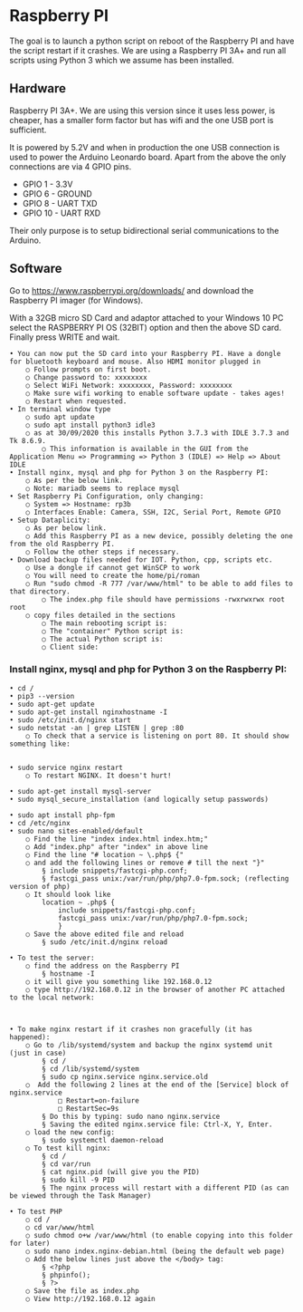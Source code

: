 # Raspberry PI

The goal is to launch a python script on reboot of the Raspberry PI and have the script restart if it crashes.
We are using a Raspberry PI 3A+ and run all scripts using Python 3 which we assume has been installed.

## Hardware

Raspberry PI 3A+. We are using this version since it uses less power, is cheaper, has a smaller form factor but has wifi and the one USB port is sufficient.

It is powered by 5.2V and when in production the one USB connection is used to power the Arduino Leonardo board. Apart from the above the only connections are via 4 GPIO pins.
* GPIO 1 - 3.3V
* GPIO 6 - GROUND
* GPIO 8 - UART TXD
* GPIO 10 - UART RXD 

Their only purpose is to setup bidirectional serial communications to the Arduino.

## Software
Go to https://www.raspberrypi.org/downloads/ and download the Raspberry PI imager (for Windows).

With a 32GB micro SD Card and adaptor attached to your Windows 10 PC select the RASPBERRY PI OS (32BIT) option and then the above SD card. Finally press WRITE and wait.

	• You can now put the SD card into your Raspberry PI. Have a dongle for bluetooth keyboard and mouse. Also HDMI monitor plugged in
		○ Follow prompts on first boot.
		○ Change password to: xxxxxxxx
		○ Select WiFi Network: xxxxxxxx, Password: xxxxxxxx
		○ Make sure wifi working to enable software update - takes ages!
		○ Restart when requested.
	• In terminal window type
		○ sudo apt update
		○ sudo apt install python3 idle3
		○ as at 30/09/2020 this installs Python 3.7.3 with IDLE 3.7.3 and Tk 8.6.9.
			○ This information is available in the GUI from the Application Menu => Programming => Python 3 (IDLE) => Help => About IDLE
	• Install nginx, mysql and php for Python 3 on the Raspberry PI:
		○ As per the below link.
		○ Note: mariadb seems to replace mysql
	• Set Raspberry Pi Configuration, only changing:
		○ System => Hostname: rp3b
		○ Interfaces Enable: Camera, SSH, I2C, Serial Port, Remote GPIO
	• Setup Dataplicity:
		○ As per below link.
		○ Add this Raspberry PI as a new device, possibly deleting the one from the old Raspberry PI.
		○ Follow the other steps if necessary.
	• Download backup files needed for IOT. Python, cpp, scripts etc.
		○ Use a dongle if cannot get WinSCP to work
		○ You will need to create the home/pi/roman 
		○ Run "sudo chmod -R 777 /var/www/html" to be able to add files to that directory.
			○ The index.php file should have permissions -rwxrwxrwx root root
		○ copy files detailed in the sections
			○ The main rebooting script is:
			○ The "container" Python script is:
			○ The actual Python script is:
			○ Client side:





### Install nginx, mysql and php for Python 3 on the Raspberry PI:

	• cd /
	• pip3 --version
	• sudo apt-get update
	• sudo apt-get install nginxhostname -I
	• sudo /etc/init.d/nginx start
	• sudo netstat -an | grep LISTEN | grep :80
		○ To check that a service is listening on port 80. It should show something like:
		

	• sudo service nginx restart
		○ To restart NGINX. It doesn't hurt!
	
	• sudo apt-get install mysql-server
	• sudo mysql_secure_installation (and logically setup passwords)
	
	• sudo apt install php-fpm
	• cd /etc/nginx
	• sudo nano sites-enabled/default
		○ Find the line "index index.html index.htm;"
		○ Add "index.php" after "index" in above line
		○ Find the line "# location ~ \.php$ {"
		○ and add the following lines or remove # till the next "}"
			§ include snippets/fastcgi-php.conf;
			§ fastcgi_pass unix:/var/run/php/php7.0-fpm.sock; (reflecting version of php)
		○ It should look like
			location ~ .php$ {
				include snippets/fastcgi-php.conf;
				fastcgi_pass unix:/var/run/php/php7.0-fpm.sock;
				}
		○ Save the above edited file and reload
			§ sudo /etc/init.d/nginx reload 

	• To test the server:
		○ find the address on the Raspberry PI
			§ hostname -I
		○ it will give you something like 192.168.0.12
		○ type http://192.168.0.12 in the browser of another PC attached to the local network:

		
		
	• To make nginx restart if it crashes non gracefully (it has happened):
		○ Go to /lib/systemd/system and backup the nginx systemd unit (just in case)
			§ cd /
			§ cd /lib/systemd/system
			§ sudo cp nginx.service nginx.service.old
		○  Add the following 2 lines at the end of the [Service] block of nginx.service
				□ Restart=on-failure
				□ RestartSec=9s
			§ Do this by typing: sudo nano nginx.service
			§ Saving the edited nginx.service file: Ctrl-X, Y, Enter.
		○ load the new config:
			§ sudo systemctl daemon-reload
		○ To test kill nginx:
			§ cd /
			§ cd var/run
			§ cat nginx.pid (will give you the PID)
			§ sudo kill -9 PID
			§ The nginx process will restart with a different PID (as can be viewed through the Task Manager)

	• To test PHP  
		○ cd /
		○ cd var/www/html
		○ sudo chmod o+w /var/www/html (to enable copying into this folder for later)
		○ sudo nano index.nginx-debian.html (being the default web page)
		○ Add the below lines just above the </body> tag:
			§ <?php
			§ phpinfo();
			§ ?>
		○ Save the file as index.php
		○ View http://192.168.0.12 again

		
		

